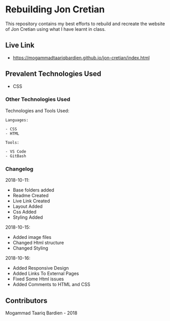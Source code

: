 # Rebuilding Jon Cretian
This repository contains my best efforts to rebuild and recreate the website of Jon Cretian using what I have learnt in class.

## Live Link
- https://mogammadtaariqbardien.github.io/jon-cretian/index.html

## Prevalent Technologies Used

 - CSS

### Other Technologies Used

Technologies and Tools Used:

```
Languages:

- CSS
- HTML

```
```
Tools:

- VS Code
- GitBash

```

### Changelog

2018-10-11:
- Base folders added
- Readme Created
- Live Link Created
- Layout Added
- Css Added
- Styling Added

2018-10-15:
- Added image files
- Changed Html structure
- Changed Styling

2018-10-16:
- Added Responsive Design
- Added Links To External Pages
- Fixed Some Html issues
- Added Comments to HTML and CSS

## Contributors

Mogammad Taariq Bardien - 2018
